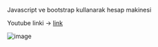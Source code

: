 Javascript ve bootstrap kullanarak hesap makinesi 


Youtube linki -> <a href="https://www.youtube.com/watch?v=ZUJzsGXRtfE&t=295s&ab_channel=YAS%C4%B0N%C3%9CNAL">link</a>


![image](https://user-images.githubusercontent.com/56133248/175656326-66c03d9f-e08e-4459-8dd3-f18c51a362ba.png)
